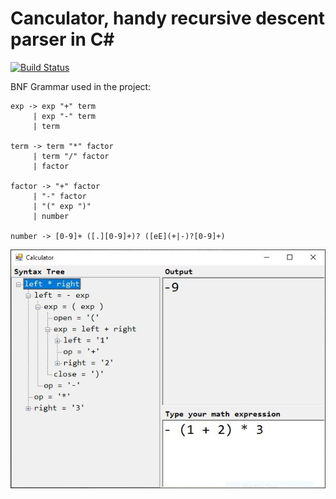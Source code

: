 Canculator, handy recursive descent parser in C#
=====

[![Build Status](https://travis-ci.org/damphat/Calculator.svg?branch=master)](https://travis-ci.org/damphat/Calculator)


BNF Grammar used in the project:

    exp -> exp "+" term
         | exp "-" term
         | term

    term -> term "*" factor
         | term "/" factor
         | factor

    factor -> "+" factor
         | "-" factor
         | "(" exp ")"
         | number

    number -> [0-9]+ ([.][0-9]+)? ([eE](+|-)?[0-9]+)


![alt](screenshot.jpg)
